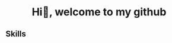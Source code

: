 <div align="center">
  <h1 align="center">Hi👋, welcome to my github</h1>
</div>
<div>
  <h2>Skills</h2>
  <img="https://img.shields.io/badge/java-purple">
</div>
